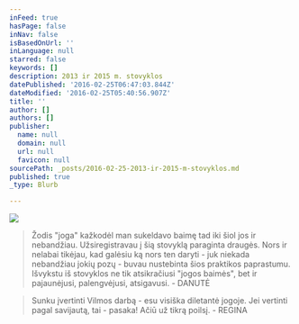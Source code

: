 ```yaml
---
inFeed: true
hasPage: false
inNav: false
isBasedOnUrl: ''
inLanguage: null
starred: false
keywords: []
description: 2013 ir 2015 m. stovyklos
datePublished: '2016-02-25T06:47:03.844Z'
dateModified: '2016-02-25T05:40:56.907Z'
title: ''
author: []
authors: []
publisher:
  name: null
  domain: null
  url: null
  favicon: null
sourcePath: _posts/2016-02-25-2013-ir-2015-m-stovyklos.md
published: true
_type: Blurb

---
```

![](https://the-grid-user-content.s3-us-west-2.amazonaws.com/6e5b6f75-950d-415b-a11d-d0dcba9d2f7a.jpg)

> Žodis "joga" kažkodėl man sukeldavo baimę tad iki šiol jos ir nebandžiau. Užsiregistravau į šią stovyklą paraginta draugės. Nors ir nelabai tikėjau, kad galėsiu ką nors ten daryti - juk niekada nebandžiau jokių pozų - buvau nustebinta šios praktikos paprastumu. Išvykstu iš stovyklos ne tik atsikračiusi "jogos baimės", bet ir pajaunėjusi, palengvėjusi, atsigavusi. - DANUTĖ

> Sunku įvertinti Vilmos darbą - esu visiška diletantė jogoje. Jei vertinti pagal savijautą, tai - pasaka! Ačiū už tikrą poilsį. - REGINA